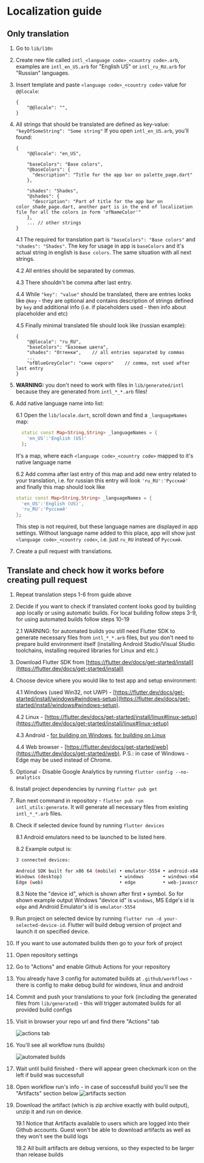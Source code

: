 # Localization guide

## Only translation

1. Go to `lib/l10n`
2. Create new file called `intl_<language code>_<country code>.arb`, examples are `intl_en_US.arb` for "English US" or `intl_ru_RU.arb` for "Russian" languages.
3. Insert template and paste `<language code>_<country code>` value for `@@locale`:

    ```arb
    {
        "@@locale": "",
    }
    ```

4. All strings that should be translated are defined as key-value: `"keyOfSomeString": "Some string"`
If you open `intl_en_US.arb`, you'll found:

    ```arb
    {
        "@@locale": "en_US",

        "baseColors": "Base colors",
        "@baseColors": {
          "description": "Title for the app bar on palette_page.dart"
        },

        "shades": "Shades",
        "@shades": {
          "description": "Part of title for the app bar on color_shade_page.dart, another part is in the end of localization file for all the colors in form 'ofNameColor'"
        },
        ... // other strings
    }
    ```

    4.1 The required for translation part is `"baseColors": "Base colors"` and `"shades": "Shades"`.
    The key for usage in app is `baseColors` and it's actual string in english is `Base colors`. The same situation with all next strings.

    4.2 All entries should be separated by commas.

    4.3 There shouldn't be comma after last entry.

    4.4 While `"key": "value"` should be translated, there are entries looks like `@key` - they are optional and contains description of strings defined by `key` and additional info (i.e. if placeholders used - then info about placeholder and etc)

    4.5 Finally minimal translated file should look like (russian example):

    ```arb
    {
        "@@locale": "ru_RU",
        "baseColors": "Базовые цвета",
        "shades": "Оттенки",    // all entries separated by commas
        ...
        "ofBlueGreyColor": "сине серого"    // comma, not used after last entry
    }
    ```

5. **WARNING:** you don't need to work with files in `lib/generated/intl` because they are generated from `intl_*_*.arb` files!

6. Add native language name into list:

    6.1 Open the `lib/locale.dart`, scroll down and find a `_languageNames` map:

    ```dart
      static const Map<String,String> _languageNames = {
        'en_US':'English (US)'
      };
    ```

    It's a map, where each `<language code>_<country code>` mapped to it's native language name

    6.2 Add comma after last entry of this map and add new entry related to your translation, i.e. for russian this entry will look `'ru_RU':'Русский'` and finally this map should look like

    ```dart
    static const Map<String,String> _languageNames = {
      'en_US':'English (US)',
      'ru_RU':'Русский'
    };
    ```

    This step is not required, but these language names are displayed in app settings. Without language name added to this place, app will show just `<language code>_<country code>`, i.e. just `ru_RU` instead of `Русский`.

7. Create a pull request with translations.

## Translate and check how it works before creating pull request

1. Repeat translation steps 1-6 from guide above

2. Decide if you want to check if translated content looks good by building app locally or using automatic builds. For local building follow steps 3-9, for using automated builds follow steps 10-19

    2.1 WARNING: for automated builds you still need Flutter SDK to generate necessary files from `intl_*_*.arb` files, but you don't need to prepare build environment itself (installing Android Studio/Visual Studio toolchains, installing required libraries for Linux and etc.)

3. Download Flutter SDK from [https://flutter.dev/docs/get-started/install](https://flutter.dev/docs/get-started/install)

4. Choose device where you would like to test app and setup environment:

    4.1 Windows (used Win32, not UWP) - [https://flutter.dev/docs/get-started/install/windows#windows-setup](https://flutter.dev/docs/get-started/install/windows#windows-setup).

    4.2 Linux - [https://flutter.dev/docs/get-started/install/linux#linux-setup](https://flutter.dev/docs/get-started/install/linux#linux-setup)

    4.3 Android - [for building on Windows](https://flutter.dev/docs/get-started/install/windows#android-setup), [for building on Linux](https://flutter.dev/docs/get-started/install/linux#android-setup)

    4.4 Web browser - [https://flutter.dev/docs/get-started/web](https://flutter.dev/docs/get-started/web). P.S.: in case of Windows - Edge may be used instead of Chrome.

5. Optional - Disable Google Analytics by running `flutter config --no-analytics`

6. Install project dependencies by running `flutter pub get`

7. Run next command in repository - `flutter pub run intl_utils:generate`. It will generate all necessary files from existing `intl_*_*.arb` files.

8. Check if selected device found by running `flutter devices`

    8.1 Android emulators need to be launched to be listed here.

    8.2 Example output is:

    ```sh
    3 connected devices:

    Android SDK built for x86 64 (mobile) • emulator-5554 • android-x64    • Android 10 (API 29) (emulator)
    Windows (desktop)                     • windows       • windows-x64    • Microsoft Windows [Version 10.0.19043.1237]
    Edge (web)                            • edge          • web-javascript • Microsoft Edge 95.0.1020.40
    ```

    8.3 Note the "device id", which is shown after first • symbol. So for shown example output Windows "device id" is `windows`, MS Edge's id is `edge` and Android Emulator's id is `emulator-5554`

9. Run project on selected device by running `flutter run -d your-selected-device-id`. Flutter will build debug version of project and launch it on specified device.

10. If you want to use automated builds then go to your fork of project

11. Open repository settings

12. Go to "Actions" and enable Github Actions for your repository

13. You already have 3 config for automated builds at `.github/workflows` - there is config to make debug build for windows, linux and android

14. Commit and push your translations to your fork (including the generated files from `lib/generated`) - this will trigger automated builds for all provided build configs

15. Visit in browser your repo url and find there "Actions" tab

    ![actions tab](https://i.imgur.com/wGxqHNy.png)

16. You'll see all workflow runs (builds)

    ![automated builds](https://i.imgur.com/evttD14.png)

17. Wait until build finished - there will appear green checkmark icon on the left if build was successfull

18. Open workflow run's info - in case of successfull build you'll see the "Artifacts" section below
    ![artifacts section](https://i.imgur.com/JVl1ldu.png)

19. Download the artifact (which is zip archive exactly with build output), unzip it and run on device.

    19.1 Notice that Artifacts available to users which are logged into their Github accounts. Guest won't be able to download artifacts as well as they won't see the build logs

    19.2 All built artifacts are debug versions, so they expected to be larger than release builds
